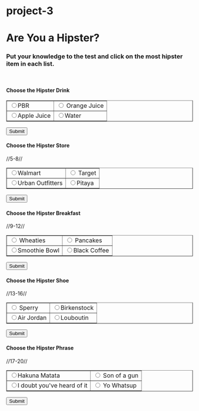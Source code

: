# project-3<!doctype html>
<html>
<head>
 <script type="text/javascript" src="jquery-1.12.3.min.js"> </script>
 <script type="text/javascript"> </script>
 	
 <meta charset="UTF-8">
<title>Know Your Hipster</title>
<link href="hipster.css" rel="stylesheet" type="text/css">
</head>

<body>

 <h1>Are You a Hipster?</h1>
  <h3> Put your knowledge to the test and click on the most hipster item in each list.</h3><br/>
  
  <p><h4>Choose the Hipster Drink</h4></p>
  <table width="300" border="1">
  <tbody>
    <tr>
      <td><input type="radio" name="drink" id="a1">PBR 
      </td>
      <td><input type="radio" name="drink" id="a2"> Orange Juice</td>
    </tr>
    <tr>
      <td><input type="radio" name="drink" id="a3">Apple Juice</td>
      <td><input type="radio" name="drink" id="a4">Water</td>
    </tr>
  </tbody>
</table>
  
  <p><input type="submit" onClick="asubmit()"></p>
    
   <p> <h4>Choose the Hipster Store</h4></p> //5-8//
  <table width="300" border="1">
  <tbody>
    <tr>
      <td><input type="radio" name="store" id="a5">Walmart
      </td>
      <td><input type="radio" name="store" id="a6"> Target</td>
    </tr>
    <tr>
      <td><input type="radio" name="store" id="a7">Urban Outfitters</td>
      <td><input type="radio" name="store" id="a8">Pitaya</td>
    </tr>
  </tbody>
</table>
    <p><input type="submit"> </p>

<p> <h4>Choose the Hipster Breakfast </h4> </p> //9-12//
 <table width="300" border="1">
  <tbody>
    <tr>
      <td><input type="radio" name="bkfst" id="a9"> Wheaties
      </td>
      <td><input type="radio" name="bkfst" id="a10"> Pancakes</td>
    </tr>
    <tr>
      <td><input type="radio" name="bkfst" id="a11">Smoothie Bowl</td>
      <td><input type="radio" name="bkfst" id="a12">Black Coffee</td>
    </tr>
  </tbody>
</table>
    <p><input type="submit"> </p>
  
   <p><h4>Choose the Hipster Shoe</h4> </p> //13-16//
 <table width="300" border="1">
  <tbody>
    <tr>
      <td><input type="radio" name="shoe" id="a13"> Sperry
      </td>
      <td><input type="radio" name="shoe" id="a14">Birkenstock</td>
    </tr>
    <tr>
      <td><input type="radio" name="shoe" id="a15">Air Jordan</td>
      <td><input type="radio" name="shoe" id="a16">Louboutin</td>
    </tr>
  </tbody>
</table>
    <p><input type="submit"> </p>

<p><h4>Choose the Hipster Phrase</h4></p> //17-20//
<table width="450" border="1">
  <tbody>
    <tr>
      <td><input type="radio" name="phrase" id="a17">Hakuna Matata
      </td>
      <td><input type="radio" name="phrase" id="a18"> Son of a gun</td>
    </tr>
    <tr>
      <td><input type="radio" name="phrase" id="a19">I doubt you've heard of it</td>
      <td><input type="radio" name="phrase" id="a20"> Yo Whatsup</td>
    </tr>
  </tbody>
</table>
    <p><input type="submit"> </p>
    
</body>
</html>
